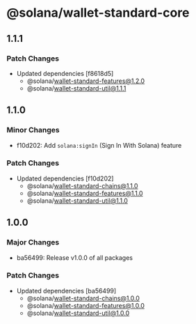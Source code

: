 # @solana/wallet-standard-core

## 1.1.1

### Patch Changes

-   Updated dependencies [f8618d5]
    -   @solana/wallet-standard-features@1.2.0
    -   @solana/wallet-standard-util@1.1.1

## 1.1.0

### Minor Changes

-   f10d202: Add `solana:signIn` (Sign In With Solana) feature

### Patch Changes

-   Updated dependencies [f10d202]
    -   @solana/wallet-standard-chains@1.1.0
    -   @solana/wallet-standard-features@1.1.0
    -   @solana/wallet-standard-util@1.1.0

## 1.0.0

### Major Changes

-   ba56499: Release v1.0.0 of all packages

### Patch Changes

-   Updated dependencies [ba56499]
    -   @solana/wallet-standard-chains@1.0.0
    -   @solana/wallet-standard-features@1.0.0
    -   @solana/wallet-standard-util@1.0.0
